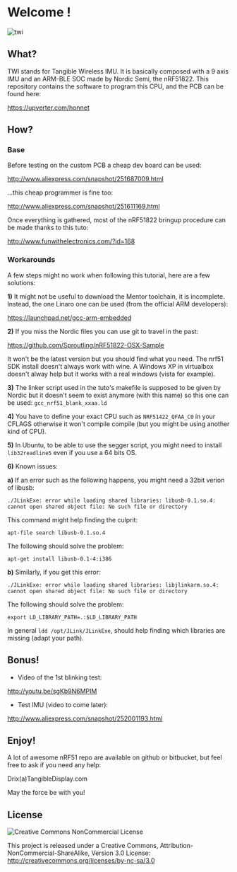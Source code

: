 Welcome !
=========

![twi](https://raw.github.com/honnet/twi/master/twi.png)

What?
-----

TWI stands for Tangible Wireless IMU. It is basically composed with a 9 axis IMU
and an ARM-BLE SOC made by Nordic Semi, the nRF51822.
This repository contains the software to program this CPU, and the PCB can be
found here:

https://upverter.com/honnet


How?
----

### Base

Before testing on the custom PCB a cheap dev board can be used:

http://www.aliexpress.com/snapshot/251687009.html

...this cheap programmer is fine too:

http://www.aliexpress.com/snapshot/251611169.html

Once everything is gathered, most of the nRF51822 bringup procedure can be made
thanks to this tuto:

http://www.funwithelectronics.com/?id=168

### Workarounds

A few steps might no work when following this tutorial, here are a few solutions:

**1)** It might not be useful to download the Mentor toolchain, it is incomplete.
Instead, the one Linaro one can be used (from the official ARM developers):

https://launchpad.net/gcc-arm-embedded

**2)** If you miss the Nordic files you can use git to travel in the past:

https://github.com/Sproutling/nRF51822-OSX-Sample

It won't be the latest version but you should find what you need.
The nrf51 SDK install doesn't always work with wine. A Windows XP in virtualbox
doesn't alway help but it works with a real windows (vista for example).

**3)** The linker script used in the tuto's makefile is supposed to be given by
Nordic but it doesn't seem to exist anymore (with this name) so this one can be
used: `gcc_nrf51_blank_xxaa.ld`

**4)** You have to define your exact CPU such as `NRF51422_QFAA_C0` in your CFLAGS
otherwise it won't compile compile (but you might be using another kind of CPU).

**5)** In Ubuntu, to be able to use the segger script, you might need to install
`lib32readline5` even if you use a 64 bits OS.

**6)** Known issues:

**a)** If an error such as the following happens, you might need a 32bit verion of libusb:

    ./JLinkExe: error while loading shared libraries: libusb-0.1.so.4: cannot open shared object file: No such file or directory

This command might help finding the culprit:

    apt-file search libusb-0.1.so.4

The following should solve the problem:

    apt-get install libusb-0.1-4:i386


**b)** Similarly, if you get this error:

    ./JLinkExe: error while loading shared libraries: libjlinkarm.so.4: cannot open shared object file: No such file or directory

The following should solve the problem:

    export LD_LIBRARY_PATH=.:$LD_LIBRARY_PATH

In general `ldd /opt/JLink/JLinkExe`, should help finding which libraries are missing (adapt your path).


Bonus!
------

* Video of the 1st blinking test:

http://youtu.be/sgKb9N6MPIM

* Test IMU (video to come later):

http://www.aliexpress.com/snapshot/252001193.html


Enjoy!
------

A lot of awesome nRF51 repo are available on github or bitbucket, but feel free
to ask if you need any help:

Drix(a)TangibleDisplay.com

May the force be with you!


License
-------

![Creative Commons NonCommercial License](http://i.creativecommons.org/l/by-nc-sa/3.0/88x31.png)


This project is released under a Creative Commons, Attribution-NonCommercial-ShareAlike, Version 3.0 License:
http://creativecommons.org/licenses/by-nc-sa/3.0
